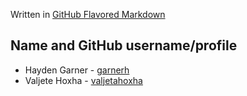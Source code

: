 Written in [GitHub Flavored Markdown](https://docs.github.com/en/get-started/writing-on-github)

## **Name and GitHub username/profile**

* Hayden Garner - [garnerh](https://github.com/garnerh25)
* Valjete Hoxha - [valjetahoxha](https://github.com/valjetahoxha) 
